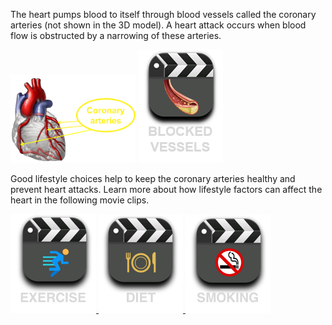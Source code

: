 The heart pumps blood to itself through blood vessels called the coronary arteries (not shown in the 3D model). A heart attack occurs when blood flow is obstructed by a narrowing of these arteries.

![healthy](img/coronary-heart.png)
<a href="/medtech-heart-vue/attack-healthy#video-div" data-play="video">
<img id="blocked" src="img/blockage.png" class="video-icon-tall"/>
</a>

Good lifestyle choices help to keep the coronary arteries healthy and prevent heart attacks. Learn more about how lifestyle factors can affect the heart in the following movie clips.

<div class="topic-img">
<a href="/medtech-heart-vue/attack-healthy#video-div" data-play="video">
  <img id="exercise" src="img/exercise.png" class="video-icon"/>
</a>
<a href="/medtech-heart-vue/attack-healthy#video-div" data-play="video">
  <img id="diet" src="img/diet.png" class="video-icon"/>
</a>
<a href="/medtech-heart-vue/attack-healthy#video-div" data-play="video">
  <img id="smoking" src="img/smoking.png" class="video-icon"/>
</a>
</div>
